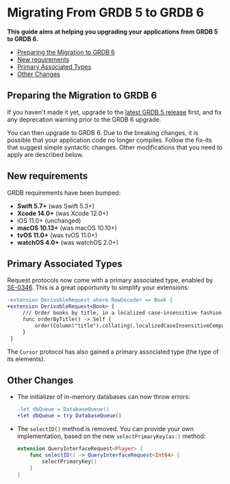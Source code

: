 Migrating From GRDB 5 to GRDB 6
===============================

**This guide aims at helping you upgrading your applications from GRDB 5 to GRDB 6.**

- [Preparing the Migration to GRDB 6](#preparing-the-migration-to-grdb-6)
- [New requirements](#new-requirements)
- [Primary Associated Types](#primary-associated-types)
- [Other Changes](#other-changes)


## Preparing the Migration to GRDB 6

If you haven't made it yet, upgrade to the [latest GRDB 5 release](https://github.com/groue/GRDB.swift/tags) first, and fix any deprecation warning prior to the GRDB 6 upgrade.

You can then upgrade to GRDB 6. Due to the breaking changes, it is possible that your application code no longer compiles. Follow the fix-its that suggest simple syntactic changes. Other modifications that you need to apply are described below.

## New requirements

GRDB requirements have been bumped:

- **Swift 5.7+** (was Swift 5.3+)
- **Xcode 14.0+** (was Xcode 12.0+)
- iOS 11.0+ (unchanged)
- **macOS 10.13+** (was macOS 10.10+)
- **tvOS 11.0+** (was tvOS 11.0+)
- **watchOS 4.0+** (was watchOS 2.0+)

## Primary Associated Types

Request protocols now come with a primary associated type, enabled by [SE-0346](https://github.com/apple/swift-evolution/blob/main/proposals/0346-light-weight-same-type-syntax.md). This is a great opportunity to simplify your extensions:

```diff
-extension DerivableRequest where RowDecoder == Book {
+extension DerivableRequest<Book> {
     /// Order books by title, in a localized case-insensitive fashion
     func orderByTitle() -> Self {
         order(Column("title").collating(.localizedCaseInsensitiveCompare))
     }
 }
```

The `Cursor` protocol has also gained a primary associated type (the type of its elements).

## Other Changes

- The initializer of in-memory databases can now throw errors:

    ```diff
    -let dbQueue = DatabaseQueue()
    +let dbQueue = try DatabaseQueue()
    ```

- The `selectID()` method is removed. You can provide your own implementation, based on the new `selectPrimaryKey(as:)` method:

    ```swift
    extension QueryInterfaceRequest<Player> {
        func selectID() -> QueryInterfaceRequest<Int64> {
            selectPrimaryKey()
        }
    }
    ```
